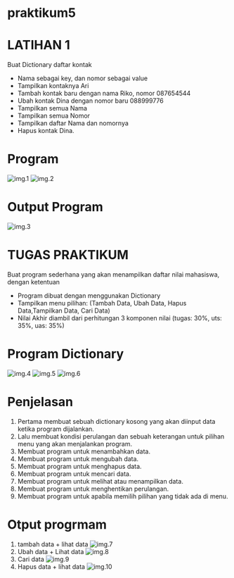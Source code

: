 # praktikum5
# LATIHAN 1
Buat Dictionary daftar kontak
- Nama sebagai key, dan nomor sebagai value
- Tampilkan kontaknya Ari
- Tambah kontak baru dengan nama Riko, nomor 087654544
- Ubah kontak Dina dengan nomor baru 088999776
- Tampilkan semua Nama
- Tampilkan semua Nomor
- Tampilkan daftar Nama dan nomornya
- Hapus kontak Dina.

# Program 
![img.1](gambar/2022-11-28.png)
![img.2](gambar/2022-11-28%20(1).png)

# Output Program
![img.3](gambar/2022-11-28%20(2).png)

# TUGAS PRAKTIKUM
Buat program sederhana yang akan menampilkan daftar nilai
mahasiswa, dengan ketentuan
- Program dibuat dengan menggunakan Dictionary
- Tampilkan menu pilihan: (Tambah Data, Ubah Data, Hapus Data,Tampilkan Data, Cari Data)
- Nilai Akhir diambil dari perhitungan 3 komponen nilai (tugas: 30%, uts: 35%, uas: 35%)

# Program Dictionary
![img.4](gambar/3.png)
![img.5](gambar/4.png)
![img.6](gambar/5.png)

# Penjelasan
1. Pertama membuat sebuah dictionary kosong yang akan diinput data ketika program dijalankan.
2. Lalu membuat kondisi perulangan dan sebuah keterangan untuk pilihan menu yang akan menjalankan program.
3. Membuat program untuk menambahkan data. 
4. Membuat program untuk mengubah data. 
5. Membuat program untuk menghapus data. 
6. Membuat program untuk mencari data.
7. Membuat program untuk melihat atau menampilkan data.
8. Membuat program untuk menghentikan perulangan.
9. Membuat program untuk apabila memilih pilihan yang tidak ada di menu.
 
# Otput progrmam 
1. tambah data + lihat data
![img.7](gambar/7.png)
2. Ubah data + Lihat data 
![img.8](gambar/8.png)
3. Cari data 
![img.9](gambar/9.png)
4. Hapus data + lihat data 
![img.10](gambar/10.png)


